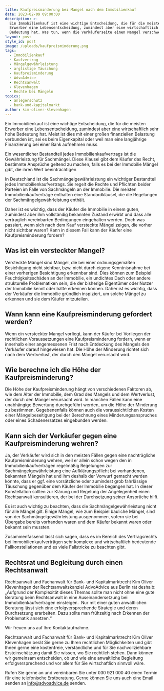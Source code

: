 ```yaml
---
title: Kaufpreisminderung bei Mangel nach dem Immobilienkauf
date: 2023-02-09 09:00:00
description: >-
  Ein Immobilienkauf ist eine wichtige Entscheidung, die für die meisten
  Erwerber eine Lebensentscheidung, zumindest aber eine wirtschaftlich sehr hohe
  Bedeutung hat. Was tun, wenn die Verkäuferseite einen Mangel verschweigt?
layout: post
style_id: post
image: /uploads/kaufpreisminderung.png
tags:
  - Immobilienkauf
  - Kaufvertrag
  - Mängelgewährleistung
  - arglistige Täuschung
  - Kaufpreisminderung
  - AdvoAdvice
  - Rechtsanwalt
  - Klevenhagen
  - Rechte bei Mängeln
topics:
  - anlegerschutz
  - bank-und-kapitalmarkt
author: kim-oliver-klevenhagen
---
```

Ein Immobilienkauf ist eine wichtige Entscheidung, die für die meisten Erwerber eine Lebensentscheidung, zumindest aber eine wirtschaftlich sehr hohe Bedeutung hat. Meist ist dies mit einer großen finanziellen Belastung verbunden ist, sei es beim Eigenkapital oder weil man eine langjährige Finanzierung bei einer Bank aufnehmen muss.

Ein wesentlicher Bestandteil jedes Immobilienkaufvertrags ist die Gewährleistung für Sachmängel. Diese Klausel gibt dem Käufer das Recht, bestimmte Ansprüche geltend zu machen, falls es bei der Immobilie Mängel gibt, die ihren Wert beeinträchtigen.

In Deutschland ist die Sachmängelgewährleistung ein wichtiger Bestandteil jedes Immobilienkaufvertrags. Sie regelt die Rechte und Pflichten beider Parteien im Falle von Sachmängeln an der Immobilie. Die meisten Immobilienkaufverträge enthalten eine Standardklausel, die die Regelungen der Sachmängelgewährleistung enthält.

Daher ist es wichtig, dass der Käufer die Immobilie in einem guten, zumindest aber ihm vollständig bekannten Zustand erwirbt und dass alle vertraglich vereinbarten Bedingungen eingehalten werden. Doch was passiert, wenn sich nach dem Kauf versteckte Mängel zeigen, die vorher nicht sichtbar waren? Kann in diesem Fall kann der Käufer eine Kaufpreisminderung fordern?

## Was ist ein versteckter Mangel?

Versteckte Mängel sind Mängel, die bei einer ordnungsgemäßen Besichtigung nicht sichtbar, bzw. nicht durch eigene Kenntnisnahme bei einer vorherigen Besichtigung erkennbar sind. Dies können zum Beispiel Feuchtigkeitsschäden an der Immobilie, ein undichtes Dach oder andere strukturelle Problematiken sein, die der bisherige Eigentümer oder Nutzer der Immobilie kennt oder hätte erkennen können. Daher ist es wichtig, dass der Verkäufer die Immobilie gründlich inspiziert, um solche Mängel zu erkennen und sie dem Käufer mitzuteilen.

## Wann kann eine Kaufpreisminderung gefordert werden?

Wenn ein versteckter Mangel vorliegt, kann der Käufer bei Vorliegen der rechtlichen Voraussetzungen eine Kaufpreisminderung fordern, wenn er innerhalb einer angemessenen Frist nach Entdeckung des Mangels den Verkäufer darauf hingewiesen hat. Die Höhe der Minderung richtet sich nach dem Wertverlust, der durch den Mangel verursacht wird.

## Wie berechne ich die Höhe der Kaufpreisminderung?

Die Höhe der Kaufpreisminderung hängt von verschiedenen Faktoren ab, wie dem Alter der Immobilie, dem Grad des Mangels und dem Wertverlust, der durch den Mangel verursacht wird. In manchen Fällen kann eine unabhängige Bewertung durchgeführt werden, um die Höhe der Minderung zu bestimmen. Gegebenenfalls können auch die voraussichtlichen Kosten einer Mängelbeseitigung bei der Berechnung eines Minderungsanspruches oder eines Schadenersatzes eingebunden werden.

## Kann sich der Verkäufer gegen eine Kaufpreisminderung wehren?

Ja, der Verkäufer wird sich in den meisten Fällen gegen eine nachträgliche Kaufpreisminderung wehren, weil er allein schon wegen den in Immobilienkaufverträgen regelmäßig Regelungen zur Sachmängelgewährleistung eine Aufklärungspflicht bei vorhandenen, bekannten Mängeln hat und ihm deshalb der Vorwurf gemacht werden könnte, dass er ggf. eine vorsätzliche oder zumindest grob fahrlässige Täuschung gegenüber dem Käufer der Immobilie begangen hat. In dieser Konstellation sollten zur Klärung und Regelung der Angelegenheit einen Rechtsanwalt konsultieren, der bei der Durchsetzung seiner Ansprüche hilft.

Es ist auch wichtig zu beachten, dass die Sachmängelgewährleistung nicht für alle Mängel gilt. Einige Mängel, wie zum Beispiel bauliche Mängel, sind von der Sachmängelgewährleistung ausgenommen, sofern sie bei Übergabe bereits vorhanden waren und dem Käufer bekannt waren oder bekannt sein mussten.

Zusammenfassend lässt sich sagen, dass es im Bereich des Vertragsrechts bei Immobilienkaufverträgen sehr komplexe und wirtschaftlich bedeutende Fallkonstellationen und es viele Fallstricke zu beachten gibt.

## Rechtsrat und Begleitung durch einen Rechtsanwalt

Rechtsanwalt und Fachanwalt für Bank- und Kapitalmarktrecht Kim Oliver Klevenhagen der Rechtsanwaltskanzlei AdvoAdvice aus Berlin rät deshalb: „Aufgrund der Komplexität dieses Themas sollte man nicht ohne eine gute Beratung beim Rechtsanwalt in eine Auseinandersetzung bei Immobilienkaufvertragen einsteigen. &nbsp;Nur mit einer guten anwaltlichen Beratung lässt sich eine erfolgversprechende Strategie und deren Durchsetzung erarbeiten. Dazu sollte man frühzeitig nach Erkennen der Problematik ansetzen.“

Wir freuen uns auf Ihre Kontaktaufnahme.

Rechtsanwalt und Fachanwalt für Bank- und Kapitalmarktrecht Kim Oliver Klevenhagen berät Sie gerne zu Ihren rechtlichen Möglichkeiten und gibt Ihnen gerne eine kostenfreie, verständliche und für Sie nachvollziehbare Ersteinschätzung damit Sie wissen, wo Sie rechtlich stehen. Dann können wir gemeinsam entscheiden, ob und wie eine anwaltliche Begleitung erfolgversprechend und vor allem für Sie wirtschaftlich sinnvoll wäre.

Rufen Sie gerne an und vereinbaren Sie unter 030 921 000 40 einen Termin für eine telefonische Erstberatung. Gerne können Sie uns auch eine Email senden an [info@advoadvice.de](mailto:info@advoadvice.de) senden.